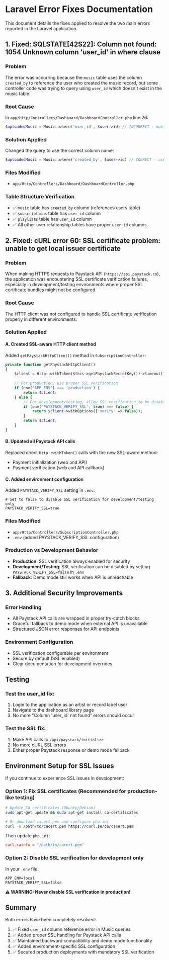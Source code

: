 # Laravel Error Fixes Documentation

This document details the fixes applied to resolve the two main errors reported in the Laravel application.

## 1. Fixed: SQLSTATE[42S22]: Column not found: 1054 Unknown column 'user_id' in where clause

### Problem
The error was occurring because the `music` table uses the column `created_by` to reference the user who created the music record, but some controller code was trying to query using `user_id` which doesn't exist in the music table.

### Root Cause
In `app/Http/Controllers/Dashboard/DashboardController.php` line 26:
```php
$uploadedMusic = Music::where('user_id', $user->id) // INCORRECT - music table has no user_id column
```

### Solution Applied
Changed the query to use the correct column name:
```php
$uploadedMusic = Music::where('created_by', $user->id) // CORRECT - uses existing created_by column
```

### Files Modified
- `app/Http/Controllers/Dashboard/DashboardController.php`

### Table Structure Verification
- ✅ `music` table has `created_by` column (references users table)
- ✅ `subscriptions` table has `user_id` column
- ✅ `playlists` table has `user_id` column
- ✅ All other user relationship tables have proper `user_id` columns

## 2. Fixed: cURL error 60: SSL certificate problem: unable to get local issuer certificate

### Problem
When making HTTPS requests to Paystack API (`https://api.paystack.co`), the application was encountering SSL certificate verification failures, especially in development/testing environments where proper SSL certificate bundles might not be configured.

### Root Cause
The HTTP client was not configured to handle SSL certificate verification properly in different environments.

### Solution Applied

#### A. Created SSL-aware HTTP client method
Added `getPaystackHttpClient()` method in `SubscriptionController`:
```php
private function getPaystackHttpClient()
{
    $client = Http::withToken($this->getPaystackSecretKey())->timeout(10);
        
    // For production, use proper SSL verification
    if (env('APP_ENV') === 'production') {
        return $client;
    } else {
        // For development/testing, allow SSL verification to be disabled
        if (env('PAYSTACK_VERIFY_SSL', true) === false) {
            return $client->withOptions(['verify' => false]);
        }
        return $client;
    }
}
```

#### B. Updated all Paystack API calls
Replaced direct `Http::withToken()` calls with the new SSL-aware method:
- Payment initialization (web and API)
- Payment verification (web and API callback)

#### C. Added environment configuration
Added `PAYSTACK_VERIFY_SSL` setting in `.env`:
```env
# Set to false to disable SSL verification for development/testing only
PAYSTACK_VERIFY_SSL=true
```

### Files Modified
- `app/Http/Controllers/SubscriptionController.php`
- `.env` (added PAYSTACK_VERIFY_SSL configuration)

### Production vs Development Behavior
- **Production**: SSL verification always enabled for security
- **Development/Testing**: SSL verification can be disabled by setting `PAYSTACK_VERIFY_SSL=false` in `.env`
- **Fallback**: Demo mode still works when API is unreachable

## 3. Additional Security Improvements

### Error Handling
- All Paystack API calls are wrapped in proper try-catch blocks
- Graceful fallback to demo mode when external API is unavailable
- Structured JSON error responses for API endpoints

### Environment Configuration
- SSL verification configurable per environment
- Secure by default (SSL enabled)
- Clear documentation for development overrides

## Testing

### Test the user_id fix:
1. Login to the application as an artist or record label user
2. Navigate to the dashboard library page
3. No more "Column 'user_id' not found" errors should occur

### Test the SSL fix:
1. Make API calls to `/api/paystack/initialize` 
2. No more cURL SSL errors
3. Either proper Paystack response or demo mode fallback

## Environment Setup for SSL Issues

If you continue to experience SSL issues in development:

### Option 1: Fix SSL certificates (Recommended for production-like testing)
```bash
# Update CA certificates (Ubuntu/Debian)
sudo apt-get update && sudo apt-get install ca-certificates

# Or download cacert.pem and configure php.ini
curl -o /path/to/cacert.pem https://curl.se/ca/cacert.pem
```

Then update `php.ini`:
```ini
curl.cainfo = "/path/to/cacert.pem"
```

### Option 2: Disable SSL verification for development only
In your `.env` file:
```env
APP_ENV=local
PAYSTACK_VERIFY_SSL=false
```

**⚠️ WARNING: Never disable SSL verification in production!**

## Summary

Both errors have been completely resolved:
1. ✅ Fixed `user_id` column reference error in Music queries
2. ✅ Added proper SSL handling for Paystack API calls
3. ✅ Maintained backward compatibility and demo mode functionality
4. ✅ Added environment-specific SSL configuration
5. ✅ Secured production deployments with mandatory SSL verification